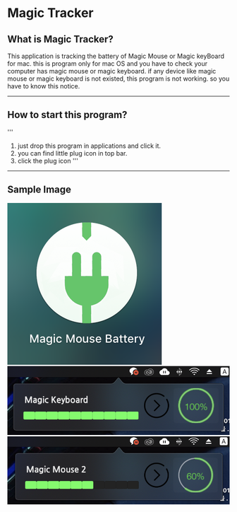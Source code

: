# Magic Tracker

## What is Magic Tracker?
This application is tracking the battery of Magic Mouse or Magic keyBoard for mac.
this is program only for mac OS and you have to check your computer has magic mouse or magic keyboard. if any device like magic mouse or magic keyboard is not existed, this program is not working. so you have to know this notice.

****
## How to start this program?
'''
1. just drop this program in applications and click it.
2. you can find little plug icon in top bar.
3. click the plug icon
'''

****
## Sample Image
![Alt text](/img/1.png "Published Image")
![Alt text](/img/2.png)
![Alt text](/img/3.png)

